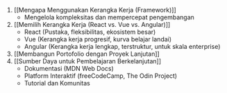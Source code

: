 1. [[Mengapa Menggunakan Kerangka Kerja (Framework)]]
	- Mengelola kompleksitas dan mempercepat pengembangan
2. [[Memilih Kerangka Kerja (React vs. Vue vs. Angular)]]
	- React (Pustaka, fleksibilitas, ekosistem besar)
	- Vue (Kerangka kerja progresif, kurva belajar landai)
	- Angular (Kerangka kerja lengkap, terstruktur, untuk skala enterprise)
3.  [[Membangun Portofolio dengan Proyek Lanjutan]]
4. [[Sumber Daya untuk Pembelajaran Berkelanjutan]]
	- Dokumentasi (MDN Web Docs)
	- Platform Interaktif (freeCodeCamp, The Odin Project)
	- Tutorial dan Komunitas